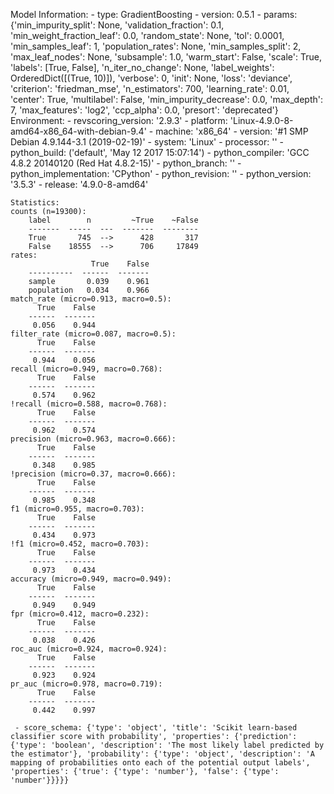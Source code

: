 Model Information:
	 - type: GradientBoosting
	 - version: 0.5.1
	 - params: {'min_impurity_split': None, 'validation_fraction': 0.1, 'min_weight_fraction_leaf': 0.0, 'random_state': None, 'tol': 0.0001, 'min_samples_leaf': 1, 'population_rates': None, 'min_samples_split': 2, 'max_leaf_nodes': None, 'subsample': 1.0, 'warm_start': False, 'scale': True, 'labels': [True, False], 'n_iter_no_change': None, 'label_weights': OrderedDict([(True, 10)]), 'verbose': 0, 'init': None, 'loss': 'deviance', 'criterion': 'friedman_mse', 'n_estimators': 700, 'learning_rate': 0.01, 'center': True, 'multilabel': False, 'min_impurity_decrease': 0.0, 'max_depth': 7, 'max_features': 'log2', 'ccp_alpha': 0.0, 'presort': 'deprecated'}
	Environment:
	 - revscoring_version: '2.9.3'
	 - platform: 'Linux-4.9.0-8-amd64-x86_64-with-debian-9.4'
	 - machine: 'x86_64'
	 - version: '#1 SMP Debian 4.9.144-3.1 (2019-02-19)'
	 - system: 'Linux'
	 - processor: ''
	 - python_build: ('default', 'May 12 2017 15:07:14')
	 - python_compiler: 'GCC 4.8.2 20140120 (Red Hat 4.8.2-15)'
	 - python_branch: ''
	 - python_implementation: 'CPython'
	 - python_revision: ''
	 - python_version: '3.5.3'
	 - release: '4.9.0-8-amd64'
	
	Statistics:
	counts (n=19300):
		label        n         ~True    ~False
		-------  -----  ---  -------  --------
		True       745  -->      428       317
		False    18555  -->      706     17849
	rates:
		              True    False
		----------  ------  -------
		sample       0.039    0.961
		population   0.034    0.966
	match_rate (micro=0.913, macro=0.5):
		  True    False
		------  -------
		 0.056    0.944
	filter_rate (micro=0.087, macro=0.5):
		  True    False
		------  -------
		 0.944    0.056
	recall (micro=0.949, macro=0.768):
		  True    False
		------  -------
		 0.574    0.962
	!recall (micro=0.588, macro=0.768):
		  True    False
		------  -------
		 0.962    0.574
	precision (micro=0.963, macro=0.666):
		  True    False
		------  -------
		 0.348    0.985
	!precision (micro=0.37, macro=0.666):
		  True    False
		------  -------
		 0.985    0.348
	f1 (micro=0.955, macro=0.703):
		  True    False
		------  -------
		 0.434    0.973
	!f1 (micro=0.452, macro=0.703):
		  True    False
		------  -------
		 0.973    0.434
	accuracy (micro=0.949, macro=0.949):
		  True    False
		------  -------
		 0.949    0.949
	fpr (micro=0.412, macro=0.232):
		  True    False
		------  -------
		 0.038    0.426
	roc_auc (micro=0.924, macro=0.924):
		  True    False
		------  -------
		 0.923    0.924
	pr_auc (micro=0.978, macro=0.719):
		  True    False
		------  -------
		 0.442    0.997
	
	 - score_schema: {'type': 'object', 'title': 'Scikit learn-based classifier score with probability', 'properties': {'prediction': {'type': 'boolean', 'description': 'The most likely label predicted by the estimator'}, 'probability': {'type': 'object', 'description': 'A mapping of probabilities onto each of the potential output labels', 'properties': {'true': {'type': 'number'}, 'false': {'type': 'number'}}}}}

